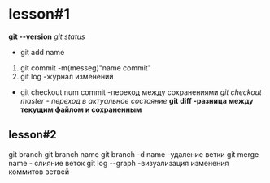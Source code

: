 # lesson#1

**git --version**
*git status*
* git add name
1. git commit -m(messeg)"name commit"
2. git log -журнал изменений
+ git checkout num commit -переход между сохранениями
_git checkout master - переход в актуальное состояние_
__git diff -разница между текущим файлом и сохраненным__

## lesson#2
git branch
git branch name
git branch -d name -удаление ветки
git merge name - слияние веток
git log --graph -визуализация изменения коммитов ветвей





